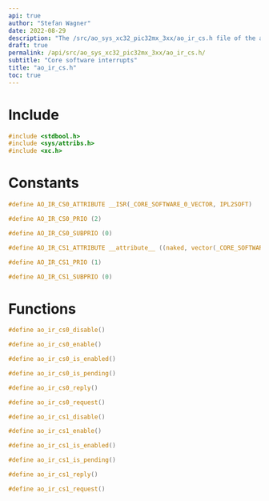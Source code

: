 ```yaml
---
api: true
author: "Stefan Wagner"
date: 2022-08-29
description: "The /src/ao_sys_xc32_pic32mx_3xx/ao_ir_cs.h file of the ao real-time operating system."
draft: true
permalink: /api/src/ao_sys_xc32_pic32mx_3xx/ao_ir_cs.h/
subtitle: "Core software interrupts"
title: "ao_ir_cs.h"
toc: true
---
```


# Include

```c
#include <stdbool.h>
#include <sys/attribs.h>
#include <xc.h>
```

# Constants

```c
#define AO_IR_CS0_ATTRIBUTE __ISR(_CORE_SOFTWARE_0_VECTOR, IPL2SOFT)
```

```c
#define AO_IR_CS0_PRIO (2)
```

```c
#define AO_IR_CS0_SUBPRIO (0)
```

```c
#define AO_IR_CS1_ATTRIBUTE __attribute__ ((naked, vector(_CORE_SOFTWARE_1_VECTOR)))
```

```c
#define AO_IR_CS1_PRIO (1)
```

```c
#define AO_IR_CS1_SUBPRIO (0)
```

# Functions

```c
#define ao_ir_cs0_disable()
```

```c
#define ao_ir_cs0_enable()
```

```c
#define ao_ir_cs0_is_enabled()
```

```c
#define ao_ir_cs0_is_pending()
```

```c
#define ao_ir_cs0_reply()
```

```c
#define ao_ir_cs0_request()
```

```c
#define ao_ir_cs1_disable()
```

```c
#define ao_ir_cs1_enable()
```

```c
#define ao_ir_cs1_is_enabled()
```

```c
#define ao_ir_cs1_is_pending()
```

```c
#define ao_ir_cs1_reply()
```

```c
#define ao_ir_cs1_request()
```
